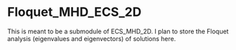 # Floquet_MHD_ECS_2D
This is meant to be a submodule of ECS_MHD_2D. I plan to store the Floquet analysis (eigenvalues and eigenvectors) of solutions here.
